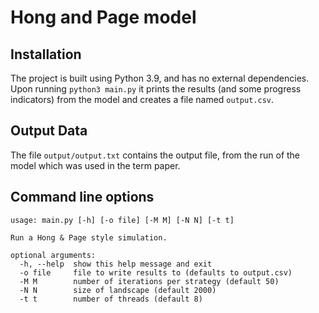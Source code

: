 # Hong and Page model 

## Installation 
The project is built using Python 3.9, and has no external dependencies. 
Upon running ``python3 main.py`` it prints the results (and some progress indicators) from the model and creates a file named ``output.csv``. 

## Output Data
The file ``output/output.txt`` contains the output file, from the run of the model which was used in the term paper.

## Command line options 
```
usage: main.py [-h] [-o file] [-M M] [-N N] [-t t]

Run a Hong & Page style simulation.

optional arguments:
  -h, --help  show this help message and exit
  -o file     file to write results to (defaults to output.csv)
  -M M        number of iterations per strategy (default 50)
  -N N        size of landscape (default 2000)
  -t t        number of threads (default 8)

